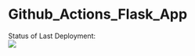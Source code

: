 # Github_Actions_Flask_App

Status of Last Deployment:<br>
<img src="https://github.com/nhuseynov90/Github_Actions_Flask_App/workflows/github_actios_flaskapp/badge.svg?branch=main"><br>